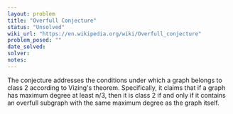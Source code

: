 ```yaml
---
layout: problem
title: "Overfull Conjecture"
status: "Unsolved"
wiki_url: "https://en.wikipedia.org/wiki/Overfull_conjecture"
problem_posed: ""
date_solved:
solver:
notes:
---
```

The conjecture addresses the conditions under which a graph belongs to class 2 according to Vizing's theorem. Specifically, it claims that if a graph has maximum degree at least n/3, then it is class 2 if and only if it contains an overfull subgraph with the same maximum degree as the graph itself.